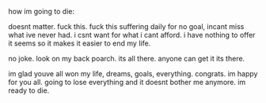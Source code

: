how im going to die:

doesnt matter. fuck this. fuck this suffering daily for no goal, incant miss what ive never had.  i csnt want for what i cant afford. i have nothing to offer it seems so it makes it easier to end my life. 


no joke. look on my back poarch. its all there. anyone can get it its there. 

im glad youve all won my life, dreams, goals, everything. congrats. im happy for you all. going to lose everything and it doesnt bother me anymore. im ready to die. 
